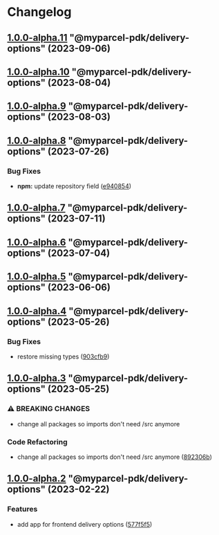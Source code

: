 # Changelog

<!-- MONODEPLOY:BELOW -->

## [1.0.0-alpha.11](https://github.com/myparcelnl/js-pdk/compare/@myparcel-pdk/delivery-options@1.0.0-alpha.10...@myparcel-pdk/delivery-options@1.0.0-alpha.11) "@myparcel-pdk/delivery-options" (2023-09-06)




## [1.0.0-alpha.10](https://github.com/myparcelnl/js-pdk/compare/@myparcel-pdk/delivery-options@1.0.0-alpha.9...@myparcel-pdk/delivery-options@1.0.0-alpha.10) "@myparcel-pdk/delivery-options" (2023-08-04)

## [1.0.0-alpha.9](https://github.com/myparcelnl/js-pdk/compare/@myparcel-pdk/delivery-options@1.0.0-alpha.8...@myparcel-pdk/delivery-options@1.0.0-alpha.9) "@myparcel-pdk/delivery-options" (2023-08-03)

## [1.0.0-alpha.8](https://github.com/myparcelnl/js-pdk/compare/@myparcel-pdk/delivery-options@1.0.0-alpha.7...@myparcel-pdk/delivery-options@1.0.0-alpha.8) "@myparcel-pdk/delivery-options" (2023-07-26)

### Bug Fixes

- **npm:** update repository
  field ([e940854](https://github.com/myparcelnl/js-pdk/commit/e940854ba1d99c0fcdada8b66f88a7c7e6060272))

## [1.0.0-alpha.7](https://github/myparcelnl/js-pdk/compare/@myparcel-pdk/delivery-options@1.0.0-alpha.6...@myparcel-pdk/delivery-options@1.0.0-alpha.7) "@myparcel-pdk/delivery-options" (2023-07-11)

## [1.0.0-alpha.6](https://github/myparcelnl/js-pdk/compare/@myparcel-pdk/delivery-options@1.0.0-alpha.5...@myparcel-pdk/delivery-options@1.0.0-alpha.6) "@myparcel-pdk/delivery-options" (2023-07-04)

## [1.0.0-alpha.5](https://github/myparcelnl/js-pdk/compare/@myparcel-pdk/delivery-options@1.0.0-alpha.4...@myparcel-pdk/delivery-options@1.0.0-alpha.5) "@myparcel-pdk/delivery-options" (2023-06-06)

## [1.0.0-alpha.4](https://github/myparcelnl/js-pdk/compare/@myparcel-pdk/delivery-options@1.0.0-alpha.3...@myparcel-pdk/delivery-options@1.0.0-alpha.4) "@myparcel-pdk/delivery-options" (2023-05-26)

### Bug Fixes

- restore missing types ([903cfb9](https://github/myparcelnl/js-pdk/commit/903cfb95f161bb5b49fbb91c4f96a7e44c524db8))

## [1.0.0-alpha.3](https://github/myparcelnl/js-pdk/compare/@myparcel-pdk/delivery-options@1.0.0-alpha.2...@myparcel-pdk/delivery-options@1.0.0-alpha.3) "@myparcel-pdk/delivery-options" (2023-05-25)

### ⚠ BREAKING CHANGES

- change all packages so imports don't need /src anymore

### Code Refactoring

- change all packages so imports don't need /src
  anymore ([892306b](https://github/myparcelnl/js-pdk/commit/892306bd3307fe8d5d011bbf6eb7654f7365347a))

## [1.0.0-alpha.2](https://github/myparcelnl/js-pdk/compare/@myparcel-pdk/delivery-options@1.0.0-alpha.1...@myparcel-pdk/delivery-options@1.0.0-alpha.2) "@myparcel-pdk/delivery-options" (2023-02-22)

### Features

- add app for frontend delivery
  options ([577f5f5](https://github/myparcelnl/js-pdk/commit/577f5f5f4e0716717f76702c6f4b6a98b3bdb8bd))

